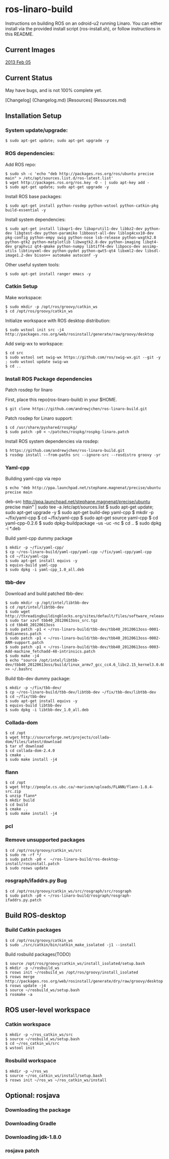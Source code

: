 ros-linaro-build
================

Instructions on building ROS on an odroid-u2 running Linaro.
You can either install via the provided install script (ros-install.sh), or follow instructions in this README.

Current Images
--------------

[2013 Feb 05](https://berkeley.box.com/s/32q7f01xh0oayk3h4d72)

Current Status
--------------

May have bugs, and is not 100% complete yet.

[Changelog] (Changelog.md)
[Resources] (Resources.md)

Installation Setup
---------------------

### System update/upgrade:

    $ sudo apt-get update; sudo apt-get upgrade -y


### ROS dependencies:

Add ROS repo:

    $ sudo sh -c 'echo "deb http://packages.ros.org/ros/ubuntu precise main" > /etc/apt/sources.list.d/ros-latest.list'
    $ wget http://packages.ros.org/ros.key -O - | sudo apt-key add -
    $ sudo apt-get update; sudo apt-get upgrade -y

Install ROS base packages:

    $ sudo apt-get install python-rosdep python-wstool python-catkin-pkg build-essential -y

Install system dependencies:

    $ sudo apt-get install libapr1-dev libaprutil1-dev libbz2-dev python-dev libgtest-dev python-paramiko libboost-all-dev liblog4cxx10-dev pkg-config python-empy swig python-nose lsb-release python-wxgtk2.8 python-gtk2 python-matplotlib libwxgtk2.8-dev python-imaging libqt4-dev graphviz qt4-qmake python-numpy libtiff4-dev libpoco-dev assimp-utils libtinyxml-dev python-pydot python-qwt5-qt4 libxml2-dev libsdl-image1.2-dev bison++ automake autoconf -y

Other useful system tools:

    $ sudo apt-get install ranger emacs -y

### Catkin Setup

Make workspace:

    $ sudo mkdir -p /opt/ros/groovy/catkin_ws
    $ cd /opt/ros/groovy/catkin_ws

Initialize workspace with ROS desktop distribution:

    $ sudo wstool init src -j4 http://packages.ros.org/web/rosinstall/generate/raw/groovy/desktop

Add swig-wx to workspace:

    $ cd src
    $ sudo wstool set swig-wx https://github.com/ros/swig-wx.git --git -y ; sudo wstool update swig-wx
    $ cd ..

### Install ROS Package dependencies

Patch rosdep for linaro

First, place this repo(ros-linaro-build) in your $HOME.

    $ git clone https://github.com/andrewjchen/ros-linaro-build.git

Patch rosdep for Linaro support:

    $ cd /usr/share/pyshared/rospkg/
    $ sudo patch -p0 < ~/patches/rospkg/rospkg-linaro.patch

Install ROS system dependencies via rosdep:

    $ https://github.com/andrewjchen/ros-linaro-build.git
    $ rosdep install --from-paths src --ignore-src --rosdistro groovy -yr

### Yaml-cpp

Building yaml-cpp via repo

    $ echo "deb http://ppa.launchpad.net/stephane.magnenat/precise/ubuntu precise main
deb-src http://ppa.launchpad.net/stephane.magnenat/precise/ubuntu precise main" | sudo tee -a /etc/apt/sources.list
    $ sudo apt-get update; sudo apt-get upgrade -y
    $ sudo apt-get build-dep yaml-cpp
    $ mkdir -p ~/fix/yaml-cpp
    $ cd ~/fix/yaml-cpp
    $ sudo apt-get source yaml-cpp
    $ cd yaml-cpp-0.2.6
    $ sudo dpkg-buildpackage -us -uc -nc
    $ cd ..
    $ sudo dpkg -i *.deb

Build yaml-cpp dummy package

    $ mkdir -p ~/fix/yaml-cpp/
    $ cp ~/ros-linaro-build/yaml-cpp/yaml-cpp ~/fix/yaml-cpp/yaml-cpp
    $ cd ~/fix/yaml-cpp
    $ sudo apt-get install equivs -y
    $ equivs-build yaml-cpp
    $ sudo dpkg -i yaml-cpp_1.0_all.deb



### tbb-dev

Download and build patched tbb-dev:

    $ sudo mkdir -p /opt/intel/libtbb-dev
    $ cd /opt/intel/libtbb-dev
    $ sudo wget http://threadingbuildingblocks.org/sites/default/files/software_releases/source/tbb40_20120613oss_src.tgz
    $ sudo tar xzvf tbb40_20120613oss_src.tgz
    $ cd tbb40_20120613oss
    $ sudo patch -p1 < ~/ros-linaro-build/tbb-dev/tbb40_20120613oss-0001-Endianness.patch
    $ sudo patch -p1 < ~/ros-linaro-build/tbb-dev/tbb40_20120613oss-0002-ARM-support.patch
    $ sudo patch -p1 < ~/ros-linaro-build/tbb-dev/tbb40_20120613oss-0003-Add-machine_fetchadd-48-intrinsics.patch
    $ sudo make -j4
    $ echo "source /opt/intel/libtbb-dev/tbb40_20120613oss/build/linux_armv7_gcc_cc4.6_libc2.15_kernel3.0.60_release/tbbvars.sh" >> ~/.bashrc


Build tbb-dev dummy package:

    $ mkdir -p ~/fix/tbb-dev/
    $ cp ~/ros-linaro-build/tbb-dev/libtbb-dev ~/fix/tbb-dev/libtbb-dev
    $ cd ~/fix/tbb-dev
    $ sudo apt-get install equivs -y
    $ equivs-build libtbb-dev
    $ sudo dpkg -i libtbb-dev_1.0_all.deb

### Collada-dom

    $ cd /opt
    $ wget http://sourceforge.net/projects/collada-dom/files/latest/download
    $ tar xf download
    $ cd collada-dom-2.4.0
    $ cmake .
    $ sudo make install -j4

### flann
    $ cd /opt
    $ wget http://people.cs.ubc.ca/~mariusm/uploads/FLANN/flann-1.8.4-src.zip
    $ unzip flann*
    $ mkdir build
    $ cd build
    $ cmake ..
    $ sudo make install -j4

### pcl

### Remove unsupported packages

    $ cd /opt/ros/groovy/catkin_ws/src
    $ sudo rm -rf */
    $ sudo patch -p0 <  ~/ros-linaro-build/ros-desktop-install/rosinstall.patch
    $ sudo rosws update

### rosgraph/ifaddrs.py Bug

    $ cd /opt/ros/groovy/catkin_ws/src/rosgraph/src/rosgraph
    $ sudo patch -p0 < ~/ros-linaro-build/rosgraph/rosgraph-ifaddrs.py.patch


Build ROS-desktop
-----------------

### Build Catkin packages

    $ cd /opt/ros/groovy/catkin_ws
    $ sudo ./src/catkin/bin/catkin_make_isolated -j1 --install

Build rosbuild packages(TODO)

    $ source /opt/ros/groovy/catkin_ws/install_isolated/setup.bash
    $ mkdir -p ~/rosbuild_ws
    $ rosws init ~/rosbuild_ws /opt/ros/groovy/install_isolated
    $ rosws merge http://packages.ros.org/web/rosinstall/generate/dry/raw/groovy/desktop
    $ rosws update -j4
    $ source ~/rosbuild_ws/setup.bash
    $ rosmake -a


ROS user-level workspace
------------------------

### Catkin workspace

    $ mkdir -p ~/ros_catkin_ws/src
    $ source ~/rosbuild_ws/setup.bash
    $ cd ~/ros_catkin_ws/src
    $ wstool init

### Rosbuild workspace

    $ mkdir -p ~/ros_ws
    $ source ~/ros_catkin_ws/install/setup.bash
    $ rosws init ~/ros_ws ~/ros_catkin_ws/install


Optional: rosjava
-----------------

### Downloading the package


### Downloading Gradle


### Downloading jdk-1.8.0


### rosjava patch